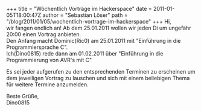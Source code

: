 +++
title = "Wöchentlich Vorträge im Hackerspace"
date = 2011-01-05T18:00:47Z
author = "Sebastian Löser"
path = "/blog/2011/01/05/wochentlich-vortrage-im-hackerspace"
+++
Hi,  
wir fangen endlich an\! Ab dem 25.01.2011 wollen wir jeden Di um
ungefähr 20:00 einen Vortrag anbieten.  
Den Anfang macht Dominic(Ric0) am 25.01.2011 mit "Einführung in die
Programmiersprache C".  
Ich(Dino0815) rede dann am 01.02.2011 über "Einführung in die
Programmierung von AVR's mit C"

Es sei jeder aufgerufen zu den entsprechenden Terminen zu erscheinen um
dem jeweiligen Vortrag zu lauschen und sich mit einem beliebigen Thema
für weitere Termine anzumelden.

Beste Grüße,  
Dino0815
